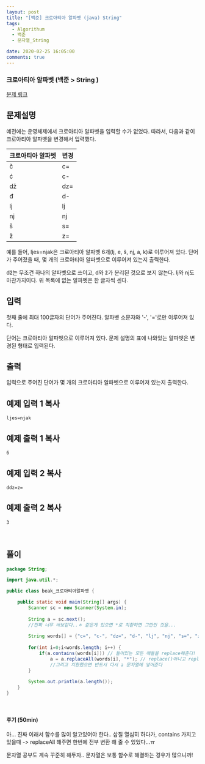 ```yaml
---
layout: post
title: "[백준] 크로아티아 알파벳 (java) String"
tags:
  - Algorithum
  - 백준
  - 문자열_String

date: 2020-02-25 16:05:00
comments: true
---
```




###   크로아티아 알파벳 (백준 > String )

[문제 링크](https://www.acmicpc.net/problem/2941 )

## 문제설명

예전에는 운영체제에서 크로아티아 알파벳을 입력할 수가 없었다. 따라서, 다음과 같이 크로아티아 알파벳을 변경해서 입력했다.

| 크로아티아 알파벳 | 변경 |
| ----------------- | ---- |
| č                 | c=   |
| ć                 | c-   |
| dž                | dz=  |
| đ                 | d-   |
| lj                | lj   |
| nj                | nj   |
| š                 | s=   |
| ž                 | z=   |

예를 들어, ljes=njak은 크로아티아 알파벳 6개(lj, e, š, nj, a, k)로 이루어져 있다. 단어가 주어졌을 때, 몇 개의 크로아티아 알파벳으로 이루어져 있는지 출력한다.

dž는 무조건 하나의 알파벳으로 쓰이고, d와 ž가 분리된 것으로 보지 않는다. lj와 nj도 마찬가지이다. 위 목록에 없는 알파벳은 한 글자씩 센다.

## 입력

첫째 줄에 최대 100글자의 단어가 주어진다. 알파벳 소문자와 '-', '='로만 이루어져 있다.

단어는 크로아티아 알파벳으로 이루어져 있다. 문제 설명의 표에 나와있는 알파벳은 변경된 형태로 입력된다.

## 출력

입력으로 주어진 단어가 몇 개의 크로아티아 알파벳으로 이루어져 있는지 출력한다.

## 예제 입력 1 복사

```
ljes=njak
```

## 예제 출력 1 복사

```
6
```

## 예제 입력 2 복사

```
ddz=z=
```

## 예제 출력 2 복사

```
3
```

<br>

## 풀이

```java
package String;

import java.util.*;

public class beak_크로아티아알파벳 {

	public static void main(String[] args) {
		Scanner sc = new Scanner(System.in);
		
		String a = sc.next();
		//진짜 너무 바보같다..ㅎ 같은게 있으면 *로 치환하면 그만인 것을...
		
		String words[] = {"c=", "c-", "dz=", "d-", "lj", "nj", "s=", "z="};
		
		for(int i=0;i<words.length; i++) {
			if(a.contains(words[i])) // 들어있는 모든 애들을 replace해준다! 한개만이 아니고!
				a = a.replaceAll(words[i], "*"); // replace()아니고 replaceAll()!!!!!!!!!!!!
				//그리고 치환했으면 반드시 다시 a 문자열에 넣어준다
		}
		
		System.out.println(a.length());
	}
}

```

<br>

#### 후기 (50min)

아... 진짜 이래서 함수를 많이 알고있어야 한다.. 삽질 열심히 하다가, contains 가지고 있을때 -> replaceAll 해주면 한번에 전부 변환 해 줄 수 있었다...ㅠ <br>

문자열 공부도 계속 꾸준히 해두자.. 문자열은 보통 함수로 해결하는 경우가 많으니까!